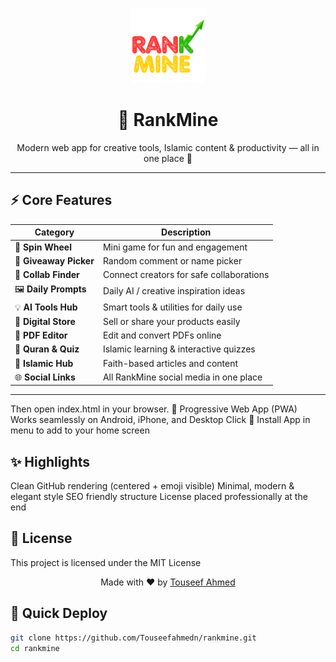 <p align="center">
  <img src="logo.png" alt="RankMine Logo" width="120">
</p>

<h1 align="center">🌟 RankMine</h1>

<p align="center">
  Modern web app for creative tools, Islamic content & productivity — all in one place 🚀  
</p>

---

## ⚡ Core Features

| Category | Description |
|-----------|--------------|
| 🎯 **Spin Wheel** | Mini game for fun and engagement |
| 🎁 **Giveaway Picker** | Random comment or name picker |
| 🤝 **Collab Finder** | Connect creators for safe collaborations |
| 🖼️ **Daily Prompts** | Daily AI / creative inspiration ideas |
| 💡 **AI Tools Hub** | Smart tools & utilities for daily use |
| 🏪 **Digital Store** | Sell or share your products easily |
| 📄 **PDF Editor** | Edit and convert PDFs online |
| 📖 **Quran & Quiz** | Islamic learning & interactive quizzes |
| 🌙 **Islamic Hub** | Faith-based articles and content |
| 🌐 **Social Links** | All RankMine social media in one place |

---
Then open index.html in your browser.
📲 Progressive Web App (PWA)
Works seamlessly on Android, iPhone, and Desktop
Click 📲 Install App in menu to add to your home screen    

## ✨ Highlights
Clean GitHub rendering (centered + emoji visible)
Minimal, modern & elegant style
SEO friendly structure
License placed professionally at the end

## 🧾 License
This project is licensed under the MIT License
<p align="center"> Made with ❤️ by <a href="https://github.com/Touseefahmedn">Touseef Ahmed</a> </p>

## 🧭 Quick Deploy

```bash
git clone https://github.com/Touseefahmedn/rankmine.git
cd rankmine
